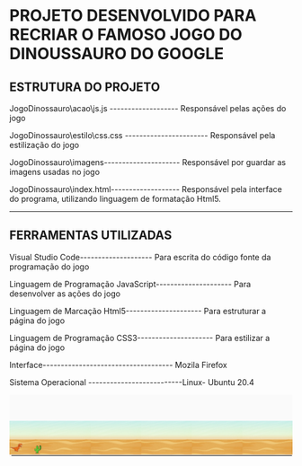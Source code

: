 
# PROJETO DESENVOLVIDO PARA RECRIAR O FAMOSO JOGO DO DINOUSSAURO DO GOOGLE 


## ESTRUTURA DO PROJETO 

JogoDinossauro\acao\js.js -------------------	Responsável pelas ações do jogo

JogoDinossauro\estilo\css.css -----------------------	Responsável pela estilização do jogo

JogoDinossauro\imagens\---------------------	Responsável por guardar as imagens usadas no jogo

JogoDinossauro\index.html------------------- Responsável pela interface do programa, utilizando linguagem de formatação Html5.

--------------------------------------------------------------------------------------------------------------------------------------------------------------------

## FERRAMENTAS UTILIZADAS

Visual Studio Code-------------------- Para escrita do código fonte da programação do jogo

Linguagem de Programação JavaScript--------------------- Para desenvolver as ações do jogo

Linguagem de Marcação Html5--------------------- Para estruturar a página  do jogo

Linguagem de Programação CSS3--------------------- Para estilizar a página do jogo

Interface------------------------------------ Mozila Firefox

Sistema Operacional --------------------------Linux- Ubuntu 20.4

![Jogo](imagens/printTelaJogo.png)
	

